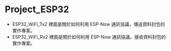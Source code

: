 # Project_ESP32

* ESP32_WiFi_Tx2 裡面是關於如何利用 ESP-Now 通訊協議，傳送資料封包的實作專案。
* ESP32_WiFi_Rx2 裡面是關於如何利用 ESP-Now 通訊協議，接收資料封包的實作專案。
